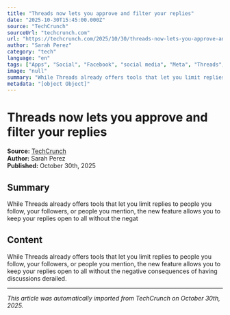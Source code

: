 ```yaml
---
title: "Threads now lets you approve and filter your replies"
date: "2025-10-30T15:45:00.000Z"
source: "TechCrunch"
sourceUrl: "techcrunch.com"
url: "https://techcrunch.com/2025/10/30/threads-now-lets-you-approve-and-filter-your-replies/"
author: "Sarah Perez"
category: "tech"
language: "en"
tags: ["Apps", "Social", "Facebook", "social media", "Meta", "Threads", "tech", "english"]
image: "null"
summary: "While Threads already offers tools that let you limit replies to people you follow, your followers, or people you mention, the new feature allows you to keep your replies open to all without the negat"
metadata: "[object Object]"
---
```


# Threads now lets you approve and filter your replies

**Source:** [TechCrunch](https://techcrunch.com/2025/10/30/threads-now-lets-you-approve-and-filter-your-replies/)  
**Author:** Sarah Perez  
**Published:** October 30th, 2025  

## Summary

While Threads already offers tools that let you limit replies to people you follow, your followers, or people you mention, the new feature allows you to keep your replies open to all without the negat

## Content

While Threads already offers tools that let you limit replies to people you follow, your followers, or people you mention, the new feature allows you to keep your replies open to all without the negative consequences of having discussions derailed.

---

*This article was automatically imported from TechCrunch on October 30th, 2025.*

